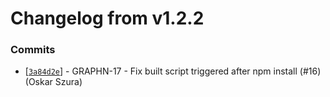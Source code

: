 # Changelog from v1.2.2
### Commits
* [[`3a84d2e`](http://github.com/coda-it/graphen/commit/3a84d2ee870927cf1ec501ae1e27868216c834ad)] - GRAPHN-17 - Fix built script triggered after npm install (#16) (Oskar Szura)